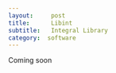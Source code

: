 ```yaml
---
layout:     post
title:      Libint
subtitle:  	Integral Library
category:  software
---
```


Coming soon